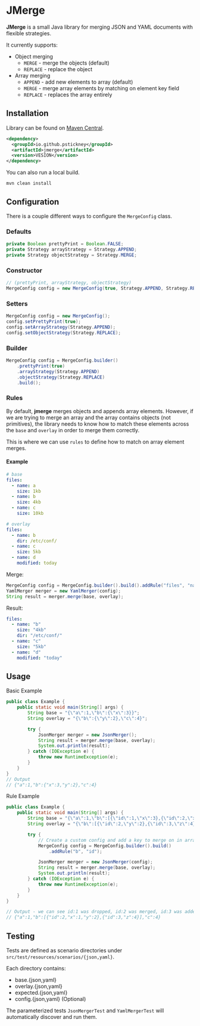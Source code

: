 # JMerge

**JMerge** is a small Java library for merging JSON and YAML documents with flexible strategies.

It currently supports:
* Object merging
  * `MERGE` - merge the objects (default)
  * `REPLACE` - replace the object
* Array merging
  * `APPEND` - add new elements to array (default)
  * `MERGE` - merge array elements by matching on element key field
  * `REPLACE` - replaces the array entirely

## Installation
Library can be found on [Maven Central][maven-central].
```xml
<dependency>
  <groupId>io.github.pstickney</groupId>
  <artifactId>jmerge</artifactId>
  <version>VESION</version>
</dependency>
```

You can also run a local build. 
```shell
mvn clean install
```

## Configuration
There is a couple different ways to configure the `MergeConfig` class.

### Defaults

```java
private Boolean prettyPrint = Boolean.FALSE;
private Strategy arrayStrategy = Strategy.APPEND;
private Strategy objectStrategy = Strategy.MERGE;
```

### Constructor
```java
// (prettyPrint, arrayStrategy, objectStrategy)
MergeConfig config = new MergeConfig(true, Strategy.APPEND, Strategy.REPLACE);
```

### Setters
```java
MergeConfig config = new MergeConfig();
config.setPrettyPrint(true);
config.setArrayStrategy(Strategy.APPEND);
config.setObjectStrategy(Strategy.REPLACE);
```

### Builder
```java
MergeConfig config = MergeConfig.builder()
    .prettyPrint(true)
    .arrayStrategy(Strategy.APPEND)
    .objectStrategy(Strategy.REPLACE)
    .build();
```

### Rules
By default, **jmerge** merges objects and appends array elements.
However, if we are trying to merge an array and the array contains objects (not primitives),
the library needs to know how to match these elements across the `base` and `overlay` in order 
to merge them correctly. 

This is where we can use `rules` to define how to match on array element merges.

#### Example

```yaml
# base
files:
  - name: a
    size: 1kb
  - name: b
    size: 4kb
  - name: c
    size: 10kb

# overlay
files:
  - name: b
    dir: /etc/conf/
  - name: c
    size: 5kb
  - name: d
    modified: today
```

Merge:
```java
MergeConfig config = MergeConfig.builder().build().addRule("files", "name");
YamlMerger merger = new YamlMerger(config);
String result = merger.merge(base, overlay);
```

Result:
```yaml
files:
  - name: "b"
    size: "4kb"
    dir: "/etc/conf/"
  - name: "c"
    size: "5kb"
  - name: "d"
    modified: "today"
```

## Usage

Basic Example
```java
public class Example {
    public static void main(String[] args) {
        String base = "{\"a\":1,\"b\":{\"x\":3}}";
        String overlay = "{\"b\":{\"y\":2},\"c\":4}";

        try {
            JsonMerger merger = new JsonMerger();
            String result = merger.merge(base, overlay);
            System.out.println(result);
        } catch (IOException e) {
            throw new RuntimeException(e);
        }
    }
}
// Output
// {"a":1,"b":{"x":3,"y":2},"c":4}
```

Rule Example
```java
public class Example {
    public static void main(String[] args) {
        String base = "{\"a\":1,\"b\":[{\"id\":1,\"x\":3},{\"id\":2,\"x\":1}]}";
        String overlay = "{\"b\":[{\"id\":2,\"y\":2},{\"id\":3,\"z\":4}],\"c\":4}";

        try {
            // Create a custom config and add a key to merge on in array 'b'
            MergeConfig config = MergeConfig.builder().build()
                .addRule("b", "id");

            JsonMerger merger = new JsonMerger(config);
            String result = merger.merge(base, overlay);
            System.out.println(result);
        } catch (IOException e) {
            throw new RuntimeException(e);
        }
    }
}

// Output - we can see id:1 was dropped, id:2 was merged, id:3 was added
// {"a":1,"b":[{"id":2,"x":1,"y":2},{"id":3,"z":4}],"c":4}
```

## Testing
Tests are defined as scenario directories under `src/test/resources/scenarios/{json,yaml}`.

Each directory contains:
* base.{json,yaml}
* overlay.{json,yaml}
* expected.{json,yaml}
* config.{json,yaml} (Optional)

The parameterized tests `JsonMergerTest` and `YamlMergerTest` will automatically discover and run them. 

[maven-central]: https://mvnrepository.com/artifact/io.github.pstickney/jmerge
